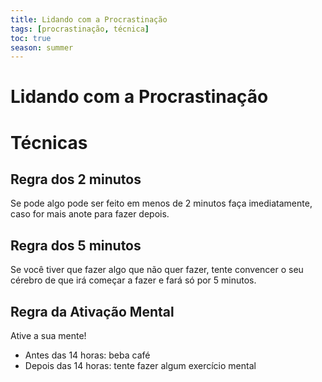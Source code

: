 ```yaml
---
title: Lidando com a Procrastinação
tags: [procrastinação, técnica]
toc: true
season: summer
---
```

# Lidando com a Procrastinação
# Técnicas
## Regra dos 2 minutos
Se pode algo pode ser feito em menos de 2 minutos faça imediatamente, caso for mais anote para fazer depois.

## Regra dos 5 minutos
Se você tiver que fazer algo que não quer fazer, tente convencer o seu cérebro de que irá começar a fazer e fará só por 5 minutos.

## Regra da Ativação Mental
Ative a sua mente!
- Antes das 14 horas: beba café
- Depois das 14 horas: tente fazer algum exercício mental